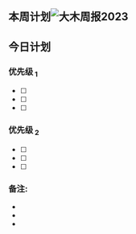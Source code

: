 
## 本周计划![大木周报2023](夕航/周报/大木周报2023.md#^il8eci)

## 今日计划
### 优先级<sub> 1</sub>
- [ ] 
- [ ] 
- [ ] 
### 优先级<sub> 2</sub>
- [ ] 
- [ ] 
- [ ] 
### 备注:
- 
- 
- 